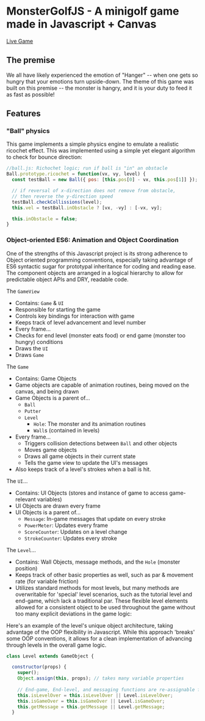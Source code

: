 # MonsterGolfJS - A minigolf game made in Javascript + Canvas

[Live Game](http://websiteaboutmy.website/minigolf-js/)

## The premise

We all have likely experienced the emotion of "Hanger" -- when one gets so hungry that your emotions turn upside-down. The theme of this game was built on this premise -- the monster is hangry, and it is your duty to feed it as fast as possible!

## Features

### "Ball" physics

This game implements a simple physics engine to emulate a realistic ricochet effect. This was implemented using a simple yet elegant algorithm to check for bounce direction:

```Javascript
//ball.js: Richochet logic; run if ball is "in" an obstacle
Ball.prototype.ricochet = function(vx, vy, level) {
  const testBall = new Ball({ pos: [this.pos[0] - vx, this.pos[1]] });

  // if reversal of x-direction does not remove from obstacle,
  // then reverse the y-direction speed
  testBall.checkCollissions(level);
  this.vel = testBall.inObstacle ? [vx, -vy] : [-vx, vy];

  this.inObstacle = false;
}
```

### Object-oriented ES6: Animation and Object Coordination

One of the strengths of this Javascript project is its strong adherence to Object oriented programming conventions, especially taking advantage of ES6 syntactic sugar for prototypal inheritance for coding and reading ease. The component objects are arranged in a logical hierarchy to allow for predictable object APIs and DRY, readable code.

The `GameView`
 * Contains: `Game` & `UI`
 * Responsible for starting the game
 * Controls key bindings for interaction with game
 * Keeps track of level advancement and level number
 * Every frame...
  * Checks for end level (monster eats food) or end game (monster too hungry) conditions
  * Draws the `UI`
  * Draws `Game`

The `Game`
* Contains: Game Objects
* Game objects are capable of animation routines, being moved on the canvas, and being drawn
* Game Objects is a parent of...
  * `Ball`
  * `Putter`
  * `Level`
    * `Hole`: The monster and its animation routines
    * `Wall`s (contained in levels)
* Every frame...
  * Triggers collision detections between `Ball` and other objects
  * Moves game objects
  * Draws all game objects in their current state
  * Tells the game view to update the UI's messages
* Also keeps track of a level's strokes when a ball is hit.

The `UI`...
* Contains: UI Objects (stores and instance of game to access game-relevant variables)
* UI Objects are drawn every frame
* UI Objects is a parent of...
  * `Message`: In-game messages that update on every stroke
  * `PowerMeter`: Updates every frame
  * `ScoreCounter`: Updates on a level change
  * `StrokeCounter`: Updates every stroke

The `Level`...
* Contains: Wall Objects, message methods, and the `Hole` (monster position)
* Keeps track of other basic properties as well, such as par & movement rate (for variable friction)
* Utilizes standard methods for most levels, but many methods are overwritable for 'special' level scenarios, such as the tutorial level and end-game, which lack a traditional par. These flexible level elements allowed for a consistent object to be used throughout the game without too many explicit deviations in the game logic:

Here's an example of the level's unique object architecture, taking advantage of the OOP flexibility in Javascript. While this approach 'breaks' some OOP conventions, it allows for a clean implementation of advancing through levels in the overall game logic.

```Javascript
class Level extends GameObject {

  constructor(props) {
    super();
    Object.assign(this, props); // takes many variable properties
    
    // End-game, End-level, and messaging functions are re-assignable for special scenarios
    this.isLevelOver = this.isLevelOver || Level.isLevelOver;
    this.isGameOver = this.isGameOver || Level.isGameOver;
    this.getMessage = this.getMessage || Level.getMessage;
  }
```

```Javascript
